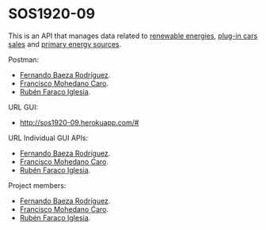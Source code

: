 # SOS1920-09
This is an API that manages data related to [renewable energies](http://sos1920-09.herokuapp.com/#/renewableSourcesAPI), [plug-in cars sales](http://sos1920-09.herokuapp.com/#/plugInVehiclesAPI) and [primary energy sources](http://sos1920-09.herokuapp.com/#/oilCoalNuclearEnergyConsumptionAPI).

Postman:
* [Fernando Baeza Rodríguez](https://documenter.getpostman.com/view/10674128/SzYT4Lrv).
* [Francisco Mohedano Caro](https://documenter.getpostman.com/view/10805606/SzYT4Lrw).
* [Rubén Faraco Iglesia](https://documenter.getpostman.com/view/10667105/SzYT4Lrx).

URL GUI:
* http://sos1920-09.herokuapp.com/#

URL Individual GUI APIs:
* [Fernando Baeza Rodríguez](http://sos1920-09.herokuapp.com/#/plugInVehiclesAPI).
* [Francisco Mohedano Caro](http://sos1920-09.herokuapp.com/#/renewableSourcesAPI).
* [Rubén Faraco Iglesia](http://sos1920-09.herokuapp.com/#/oilCoalNuclearEnergyConsumptionAPI).

Project members: 
* [Fernando Baeza Rodríguez](https://github.com/nandobaeza97).
* [Francisco Mohedano Caro](https://github.com/pacomc).
* [Rubén Faraco Iglesia](https://github.com/rubenfaracoi).

